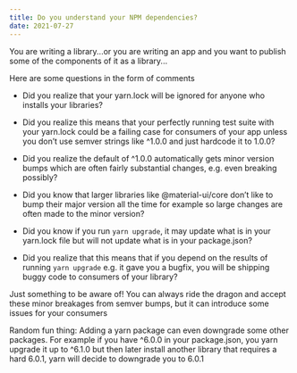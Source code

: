 ```yaml
---
title: Do you understand your NPM dependencies?
date: 2021-07-27
---
```


You are writing a library...or you are writing an app and you want to publish
some of the components of it as a library...

Here are some questions in the form of comments

- Did you realize that your yarn.lock will be ignored for anyone who installs
  your libraries?

- Did you realize this means that your perfectly running test suite with your
  yarn.lock could be a failing case for consumers of your app unless you don’t
  use semver strings like ^1.0.0 and just hardcode it to 1.0.0?

- Did you realize the default of ^1.0.0 automatically gets minor version bumps
  which are often fairly substantial changes, e.g. even breaking possibly?

- Did you know that larger libraries like @material-ui/core don’t like to bump
  their major version all the time for example so large changes are often made
  to the minor version?

- Did you know if you run `yarn upgrade`, it may update what is in your
  yarn.lock file but will not update what is in your package.json?

- Did you realize that this means that if you depend on the results of running
  `yarn upgrade` e.g. it gave you a bugfix, you will be shipping buggy code to
  consumers of your library?

Just something to be aware of! You can always ride the dragon and accept these
minor breakages from semver bumps, but it can introduce some issues for your
consumers

Random fun thing: Adding a yarn package can even downgrade some other packages.
For example if you have ^6.0.0 in your package.json, you yarn upgrade it up to
^6.1.0 but then later install another library that requires a hard 6.0.1, yarn
will decide to downgrade you to 6.0.1
